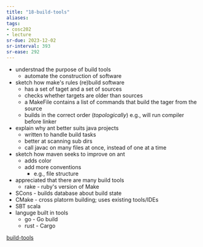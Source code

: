 ```yaml
---
title: "18-build-tools"
aliases: 
tags: 
- cosc202
- lecture
sr-due: 2023-12-02
sr-interval: 393
sr-ease: 292
---
```


- understnad the purpose of build tools
	- automate the construction of software
- sketch how make's rules (re)build software
	- has a set of taget and a set of sources
	- checks whether targets are older than sources
	- a MakeFile contains a list of commands that build the tager from the source
	- builds in the correct order (*topologically*) e.g., will run compiler before linker
- explain why ant better suits java projects
	- written to handle build tasks 
	- better at scanning sub dirs
	- call javac on many files at once, instead of one at a time
- sketch how maven seeks to improve on ant
	- adds color
	- add more conventions
		- e.g., file structure
- appreciated that there are many build tools
	- rake - ruby's version of Make
- SCons - builds database about build state
- CMake - cross platorm building; uses existing tools/IDEs
- SBT scala
- languge built in tools
	- go - Go build
	- rust - Cargo

[build-tools](notes/build-tools.md)

